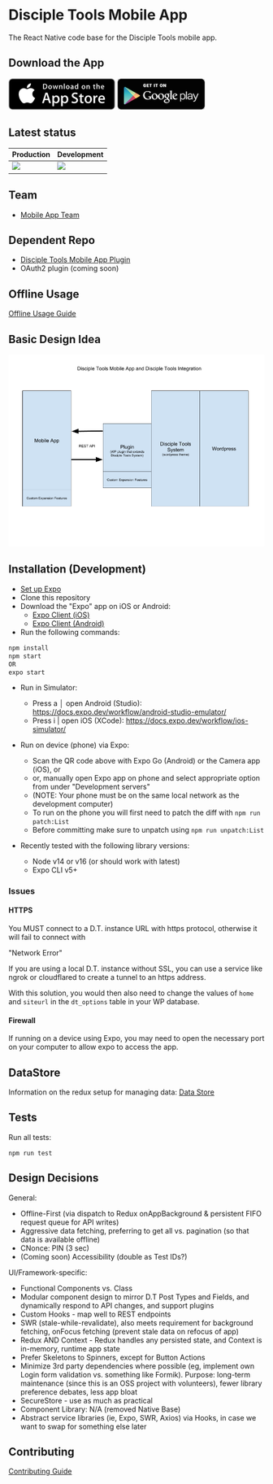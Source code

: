# Disciple Tools Mobile App

The React Native code base for the Disciple Tools mobile app.

## Download the App

[![AppStore][appstore-image]][appstore-url]
[![PlayStore][playstore-image]][playstore-url]

## Latest status

| Production                                                                                                                                                        | Development                                                                                                                                                                          |
| ----------------------------------------------------------------------------------------------------------------------------------------------------------------- | ------------------------------------------------------------------------------------------------------------------------------------------------------------------------------------ |
| [![](https://github.com/DiscipleTools/disciple-tools-mobile-app/workflows/CI%2FCD/badge.svg)](https://github.com/DiscipleTools/disciple-tools-mobile-app/actions) | [![](https://github.com/DiscipleTools/disciple-tools-mobile-app/workflows/CI%2FCD/badge.svg?branch=development)](https://github.com/DiscipleTools/disciple-tools-mobile-app/actions) |

## Team

- [Mobile App Team](https://github.com/orgs/DiscipleTools/teams/mobile-app-lead-team)

## Dependent Repo

- [Disciple Tools Mobile App Plugin](https://github.com/DiscipleTools/disciple-tools-mobile-app-plugin)
- OAuth2 plugin (coming soon)

## Offline Usage

[Offline Usage Guide](https://github.com/DiscipleTools/disciple-tools-mobile-app/blob/development/OFFLINE.md)

## Basic Design Idea

![Basic Design Idea](https://github.com/DiscipleTools/disciple-tools-mobile-app-plugin/raw/master/mobile-app-design.png)

## Installation (Development)

- [Set up Expo](https://docs.expo.dev/get-started/installation/)
- Clone this repository
- Download the "Expo" app on iOS or Android:
  - [Expo Client (iOS)](https://apps.apple.com/us/app/expo-go/id982107779)
  - [Expo Client (Android)](https://play.google.com/store/apps/details?id=host.exp.exponent&gl=US)
- Run the following commands:

```
npm install
npm start
OR
expo start
```

- Run in Simulator:

  - Press a │ open Android (Studio): https://docs.expo.dev/workflow/android-studio-emulator/
  - Press i | open iOS (XCode): https://docs.expo.dev/workflow/ios-simulator/

- Run on device (phone) via Expo:

  - Scan the QR code above with Expo Go (Android) or the Camera app (iOS), or
  - or, manually open Expo app on phone and select appropriate option from under "Development servers"
  - (NOTE: Your phone must be on the same local network as the development computer)
  - To run on the phone you will first need to patch the diff with `npm run patch:List`
  - Before committing make sure to unpatch using `npm run unpatch:List`

- Recently tested with the following library versions:
  - Node v14 or v16 (or should work with latest)
  - Expo CLI v5+

### Issues

#### HTTPS

You MUST connect to a D.T. instance URL with https protocol, otherwise it will fail to connect with

"Network Error"

If you are using a local D.T. instance without SSL, you can use a service like ngrok or cloudflared to create a tunnel to an https address.

With this solution, you would then also need to change the values of `home` and `siteurl` in the `dt_options` table in your WP database.

#### Firewall

If running on a device using Expo, you may need to open the necessary port on your computer to allow expo to access the app.

## DataStore

Information on the redux setup for managing data: [Data Store](https://github.com/DiscipleTools/disciple-tools-mobile-app/tree/development/store)

## Tests

Run all tests:

```
npm run test
```

[appstore-image]: https://github.com/DiscipleTools/disciple-tools-mobile-app/blob/development/assets/badges/appstore.png
[playstore-image]: https://github.com/DiscipleTools/disciple-tools-mobile-app/blob/development/assets/badges/playstore.png
[appstore-url]: https://apps.apple.com/us/app/d-t/id1483836867
[playstore-url]: https://play.google.com/store/apps/details?id=tools.disciple.app

## Design Decisions

General:

- Offline-First (via dispatch to Redux onAppBackground & persistent FIFO request queue for API writes)
- Aggressive data fetching, preferring to get all vs. pagination (so that data is available offline)
- CNonce: PIN (3 sec)
- (Coming soon) Accessibility (double as Test IDs?)

UI/Framework-specific:

- Functional Components vs. Class
- Modular component design to mirror D.T Post Types and Fields, and dynamically respond to API changes, and support plugins
- Custom Hooks - map well to REST endpoints
- SWR (stale-while-revalidate), also meets requirement for background fetching, onFocus fetching (prevent stale data on refocus of app)
- Redux AND Context - Redux handles any persisted state, and Context is in-memory, runtime app state
- Prefer Skeletons to Spinners, except for Button Actions
- Minimize 3rd party dependencies where possible (eg, implement own Login form validation vs. something like Formik). Purpose: long-term maintenance (since this is an OSS project with volunteers), fewer library preference debates, less app bloat
- SecureStore - use as much as practical
- Component Library: N/A (removed Native Base)
- Abstract service libraries (ie, Expo, SWR, Axios) via Hooks, in case we want to swap for something else later

## Contributing

[Contributing Guide](https://github.com/DiscipleTools/disciple-tools-mobile-app/blob/development/CONTRIBUTING.md)
